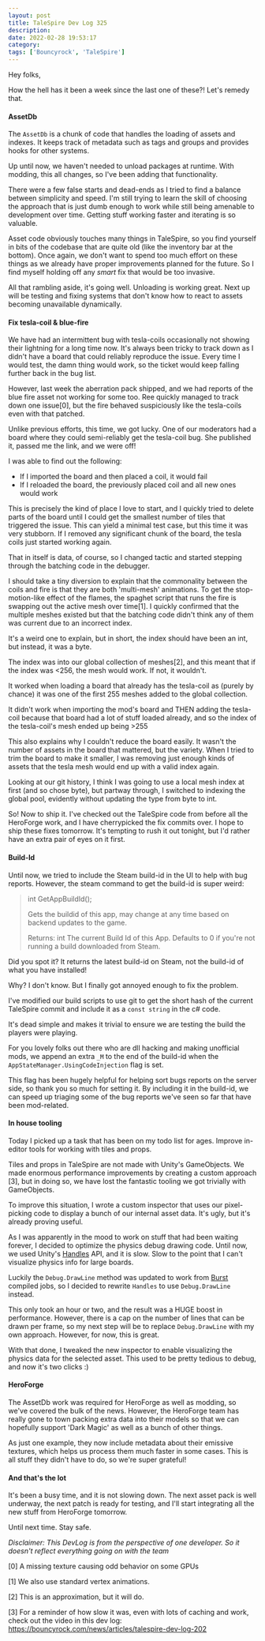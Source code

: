 ```yaml
---
layout: post
title: TaleSpire Dev Log 325
description:
date: 2022-02-28 19:53:17
category:
tags: ['Bouncyrock', 'TaleSpire']
---
```


Hey folks,

How the hell has it been a week since the last one of these?! Let's remedy that.

#### AssetDb

The `AssetDb` is a chunk of code that handles the loading of assets and indexes. It keeps track of metadata such as tags and groups and provides hooks for other systems.

Up until now, we haven't needed to unload packages at runtime. With modding, this all changes, so I've been adding that functionality.

There were a few false starts and dead-ends as I tried to find a balance between simplicity and speed. I'm still trying to learn the skill of choosing the approach that is just dumb enough to work while still being amenable to development over time. Getting stuff working faster and iterating is so valuable.

Asset code obviously touches many things in TaleSpire, so you find yourself in bits of the codebase that are quite old (like the inventory bar at the bottom). Once again, we don't want to spend too much effort on these things as we already have proper improvements planned for the future. So I find myself holding off any *smart* fix that would be too invasive.

All that rambling aside, it's going well. Unloading is working great. Next up will be testing and fixing systems that don't know how to react to assets becoming unavailable dynamically.


#### Fix tesla-coil & blue-fire

We have had an intermittent bug with tesla-coils occasionally not showing their lightning for a long time now. It's always been tricky to track down as I didn't have a board that could reliably reproduce the issue. Every time I would test, the damn thing would work, so the ticket would keep falling further back in the bug list.

However, last week the aberration pack shipped, and we had reports of the blue fire asset not working for some too. Ree quickly managed to track down one issue[0], but the fire behaved suspiciously like the tesla-coils even with that patched.

Unlike previous efforts, this time, we got lucky. One of our moderators had a board where they could semi-reliably get the tesla-coil bug. She published it, passed me the link, and we were off!

I was able to find out the following:

- If I imported the board and then placed a coil, it would fail
- If I reloaded the board, the previously placed coil and all new ones would work

This is precisely the kind of place I love to start, and I quickly tried to delete parts of the board until I could get the smallest number of tiles that triggered the issue. This can yield a minimal test case, but this time it was very stubborn. If I removed any significant chunk of the board, the tesla coils just started working again.

That in itself is data, of course, so I changed tactic and started stepping through the batching code in the debugger.

I should take a tiny diversion to explain that the commonality between the coils and fire is that they are both 'multi-mesh' animations. To get the stop-motion-like effect of the flames, the spaghet script that runs the fire is swapping out the active mesh over time[1]. I quickly confirmed that the multiple meshes existed but that the batching code didn't think any of them was current due to an incorrect index.

It's a weird one to explain, but in short, the index should have been an int, but instead, it was a byte.

The index was into our global collection of meshes[2], and this meant that if the index was <256, the mesh would work. If not, it wouldn't.

It worked when loading a board that already has the tesla-coil as (purely by chance) it was one of the first 255 meshes added to the global collection.

It didn't work when importing the mod's board and THEN adding the tesla-coil because that board had a lot of stuff loaded already, and so the index of the tesla-coil's mesh ended up being >255

This also explains why I couldn't reduce the board easily. It wasn't the number of assets in the board that mattered, but the variety. When I tried to trim the board to make it smaller, I was removing just enough kinds of assets that the tesla mesh would end up with a valid index again.

Looking at our git history, I think I was going to use a local mesh index at first (and so chose byte), but partway through, I switched to indexing the global pool, evidently without updating the type from byte to int.

So! Now to ship it. I've checked out the TaleSpire code from before all the HeroForge work, and I have cherrypicked the fix commits over. I hope to ship these fixes tomorrow. It's tempting to rush it out tonight, but I'd rather have an extra pair of eyes on it first.

#### Build-Id

Until now, we tried to include the Steam build-id in the UI to help with bug reports. However, the steam command to get the build-id is super weird:

> int GetAppBuildId();
>
> Gets the buildid of this app, may change at any time based on backend updates to the game.
>
> Returns: int
> The current Build Id of this App. Defaults to 0 if you're not running a build downloaded from Steam.

Did you spot it? It returns the latest build-id on Steam, not the build-id of what you have installed!

Why? I don't know. But I finally got annoyed enough to fix the problem.

I've modified our build scripts to use git to get the short hash of the current TaleSpire commit and include it as a `const string` in the c# code.

It's dead simple and makes it trivial to ensure we are testing the build the players were playing.

For you lovely folks out there who are dll hacking and making unofficial mods, we append an extra `_M` to the end of the build-id when the `AppStateManager.UsingCodeInjection` flag is set.

This flag has been hugely helpful for helping sort bugs reports on the server side, so thank you so much for setting it. By including it in the build-id, we can speed up triaging some of the bug reports we've seen so far that have been mod-related.

#### In house tooling

Today I picked up a task that has been on my todo list for ages. Improve in-editor tools for working with tiles and props.

Tiles and props in TaleSpire are not made with Unity's GameObjects. We made enormous performance improvements by creating a custom approach [3], but in doing so, we have lost the fantastic tooling we got trivially with GameObjects.

To improve this situation, I wrote a custom inspector that uses our pixel-picking code to display a bunch of our internal asset data. It's ugly, but it's already proving useful.

As I was apparently in the mood to work on stuff that had been waiting forever, I decided to optimize the physics debug drawing code. Until now, we used Unity's [Handles](https://docs.unity3d.com/ScriptReference/Handles.html) API, and it is slow. Slow to the point that I can't visualize physics info for large boards.

Luckily the `Debug.DrawLine` method was updated to work from [Burst](https://docs.unity3d.com/Packages/com.unity.burst@1.7/manual/index.html) compiled jobs, so I decided to rewrite `Handles` to use `Debug.DrawLine` instead.

This only took an hour or two, and the result was a HUGE boost in performance. However, there is a cap on the number of lines that can be drawn per frame, so my next step will be to replace `Debug.DrawLine` with my own approach. However, for now, this is great.

With that done, I tweaked the new inspector to enable visualizing the physics data for the selected asset. This used to be pretty tedious to debug, and now it's two clicks :)

#### HeroForge

The AssetDb work was required for HeroForge as well as modding, so we've covered the bulk of the news. However, the HeroForge team has really gone to town packing extra data into their models so that we can hopefully support 'Dark Magic' as well as a bunch of other things.

As just one example, they now include metadata about their emissive textures, which helps us process them much faster in some cases. This is all stuff they didn't have to do, so we're super grateful!

#### And that's the lot

It's been a busy time, and it is not slowing down. The next asset pack is well underway, the next patch is ready for testing, and I'll start integrating all the new stuff from HeroForge tomorrow.

Until next time. Stay safe.


*Disclaimer: This DevLog is from the perspective of one developer. So it doesn't reflect everything going on with the team*

[0] A missing texture causing odd behavior on some GPUs

[1] We also use standard vertex animations.

[2] This is an approximation, but it will do.

[3] For a reminder of how slow it was, even with lots of caching and work, check out the video in this dev log: https://bouncyrock.com/news/articles/talespire-dev-log-202
